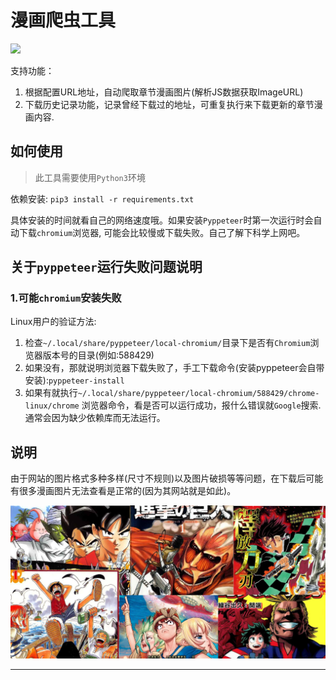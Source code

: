 # 漫画爬虫工具
![](https://visitor-badge.glitch.me/badge?page_id=learnhard-cn.comics_spider)

支持功能：
1. 根据配置URL地址，自动爬取章节漫画图片(解析JS数据获取ImageURL)
2. 下载历史记录功能，记录曾经下载过的地址，可重复执行来下载更新的章节漫画内容.

## 如何使用
> 此工具需要使用`Python3`环境

依赖安装: `pip3 install -r requirements.txt`

具体安装的时间就看自己的网络速度哦。如果安装`Pyppeteer`时第一次运行时会自动下载`chromium`浏览器, 可能会比较慢或下载失败。自己了解下科学上网吧。


## 关于`pyppeteer`运行失败问题说明

### 1.可能`chromium`安装失败
Linux用户的验证方法:
1. 检查`~/.local/share/pyppeteer/local-chromium/`目录下是否有`Chromium`浏览器版本号的目录(例如:588429)
2. 如果没有，那就说明浏览器下载失败了，手工下载命令(安装pyppeteer会自带安装):`pyppeteer-install`
3. 如果有就执行`~/.local/share/pyppeteer/local-chromium/588429/chrome-linux/chrome` 浏览器命令，看是否可以运行成功，报什么错误就`Google`搜索.通常会因为缺少依赖库而无法运行。

## 说明
由于网站的图片格式多种多样(尺寸不规则)以及图片破损等等问题，在下载后可能有很多漫画图片无法查看是正常的(因为其网站就是如此)。


![](comics.png)

---

